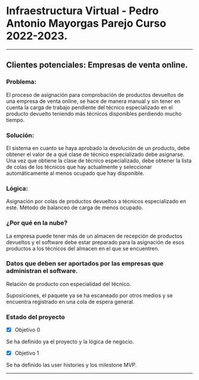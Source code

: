 # Infraestructura Virtual - Pedro Antonio Mayorgas Parejo Curso 2022-2023.

---

## Clientes potenciales: Empresas de venta online.

### Problema:

El proceso de asignación para comprobación de productos devueltos de una empresa de venta online, se hace de manera manual y sin tener en cuenta la carga de trabajo pendiente del técnico especializado en el producto devuelto teniendo más técnicos disponibles perdiendo mucho tiempo.

### Solución:

El sistema en cuanto se haya aprobado la devolución de un producto, debe obtener el valor de a qué clase de técnico especializado debe asignarse. Una vez que obtiene la clase de técnico especializado, debe obtener la lista de colas de los técnicos que hay actualmente y seleccionar automáticamente al menos ocupado que hay disponible.

### Lógica:

Asignación por colas de productos devueltos a técnicos especializado en este. Método de balanceo de carga de menos ocupado.

### ¿Por qué en la nube?

La empresa puede tener más de un almacen de recepción de productos devueltos y el software debe estar preparado para la asignación de esos productos a los técnicos del almacen en el que se encuentren.

### Datos que deben ser aportados por las empresas que administran el software.

Relación de producto con especialidad del técnico.

Suposiciones, el paquete ya se ha escaneado por otros medios y se encuentra registrado en una cola de espera general.

### Estado del proyecto

* [X] Objetivo 0 

Se ha definido ya el proyecto y la lógica de negocio.

* [X] Objetivo 1

Se ha definido las user histories y los milestone MVP.

---
